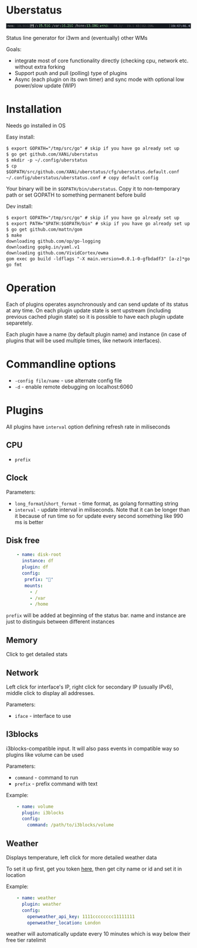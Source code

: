 # Uberstatus

![byzanz-record -x 3065 -y 0 -h 22 -w 775 uberstatus.gif](doc/uberstatus.gif)

Status line generator for i3wm and (eventually) other WMs

Goals:

* integrate most of core functionality directly (checking cpu, network etc. without extra forking
* Support push and pull (polling) type of plugins
* Async (each plugin on its own timer) and sync mode with optional low power/slow update (WIP)

# Installation

Needs go installed in OS

Easy install:

    $ export GOPATH="/tmp/src/go" # skip if you have go already set up
    $ go get github.com/XANi/uberstatus
    $ mkdir -p ~/.config/uberstatus
    $ cp $GOPATH/src/github.com/XANi/uberstatus/cfg/uberstatus.default.conf ~/.config/uberstatus/uberstatus.conf # copy default config

Your binary will be in `$GOPATH/bin/uberstatus`. Copy it to non-temporary path or set GOPATH to something permanent before build

Dev install:

    $ export GOPATH="/tmp/src/go" # skip if you have go already set up
    $ export PATH="$PATH:$GOPATH/bin" # skip if you have go already set up
    $ go get github.com/mattn/gom
    $ make
    downloading github.com/op/go-logging
    downloading gopkg.in/yaml.v1
    downloading github.com/VividCortex/ewma
    gom exec go build -ldflags "-X main.version=0.0.1-0-gfbdadf3" [a-z]*go
    go fmt


# Operation

Each of plugins operates asynchronously and can send update of its status at any time. On each plugin update state is sent upstream (including previous cached plugin state) so it is possible to have each plugin update separetely.

Each plugin have a name (by default plugin name) and instance (in case of plugins that will be used multiple times, like network interfaces).

# Commandline options

* `-config file/name` - use alternate config file
* `-d` - enable remote debugging on localhost:6060



# Plugins

All plugins have `interval` option defining refresh rate in miliseconds

## CPU

* `prefix`


## Clock

Parameters:

* `long_format`/`short_format` - time format, as golang formatting string
* `interval` - update interval in miliseconds. Note that it can be longer than it because of run time so for update every second something like 990 ms is better

## Disk free

```yaml
    - name: disk-root
      instance: df
      plugin: df
      config:
       prefix: "💾"
       mounts:
         - /
         - /var
         - /home
```

`prefix` will be added at beginning of the status bar. name and instance are just to distinguis between different instances

## Memory

Click to get detailed stats

## Network

Left click for interface's IP, right click for secondary IP (usually IPv6), middle click to display all addresses.

Parameters:

* `iface` - interface to use

## I3blocks

i3blocks-compatible input. It will also pass events in compatible way so plugins like volume can be used

Parameters:

* `command` - command to run
* `prefix` - prefix command with text

Example:

```yaml
    - name: volume
      plugin: i3blocks
      config:
        command: /path/to/i3blocks/volume
```

## Weather

Displays temperature, left click for more detailed weather data

To set it up first, get you token [here](https://openweathermap.org/), then get city name or id and set it in location

Example:

```yaml
    - name: weather
      plugin: weather
      config:
        openweather_api_key: 1111cccccccc11111111
        openweather_location: London
```

weather will automatically update every 10 minutes which is way below their free tier ratelimit
